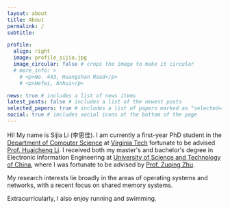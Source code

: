 ```yaml
---
layout: about
title: About
permalink: /
subtitle: 

profile:
  align: right
  image: profile_sijia.jpg
  image_circular: false # crops the image to make it circular
  # more_info: >
    # <p>No. 443, Huangshan Road</p>
    # <p>Hefei, Anhui</p>

news: true # includes a list of news items
latest_posts: false # includes a list of the newest posts
selected_papers: true # includes a list of papers marked as "selected={true}"
social: true # includes social icons at the bottom of the page
---
```


Hi! My name is Sijia Li (李思佳). I am currently a first-year PhD student in the [Department of Computer Science](https://cs.vt.edu/) at [Virginia Tech](https://www.vt.edu/) fortunate to be advised [Prof. Huaicheng Li](https://huaicheng.github.io/). I received both my master's and bachelor's degree in Electronic Information Engineering at [University of Science and Technology of China](https://en.ustc.edu.cn/), where I was fortunate to be advised by [Prof. Zuqing Zhu](http://www.zuqingzhu.info/).

My research interests lie broadly in the areas of operating systems and networks, with a recent focus on shared memory systems.

Extracurricularly, I also enjoy running and swimming.
